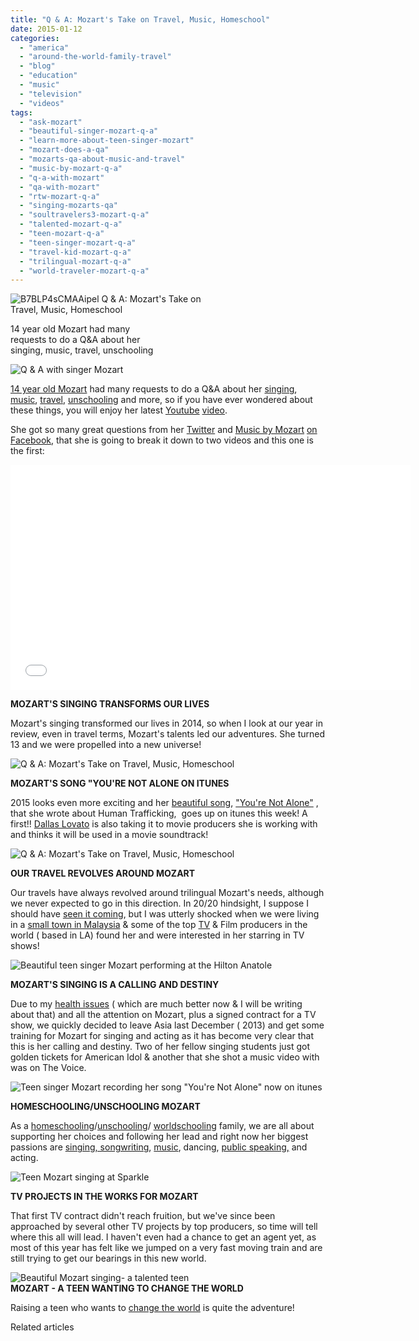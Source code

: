 ```yaml
---
title: "Q & A: Mozart's Take on Travel, Music, Homeschool"
date: 2015-01-12
categories: 
  - "america"
  - "around-the-world-family-travel"
  - "blog"
  - "education"
  - "music"
  - "television"
  - "videos"
tags: 
  - "ask-mozart"
  - "beautiful-singer-mozart-q-a"
  - "learn-more-about-teen-singer-mozart"
  - "mozart-does-a-qa"
  - "mozarts-qa-about-music-and-travel"
  - "music-by-mozart-q-a"
  - "q-a-with-mozart"
  - "qa-with-mozart"
  - "rtw-mozart-q-a"
  - "singing-mozarts-qa"
  - "soultravelers3-mozart-q-a"
  - "talented-mozart-q-a"
  - "teen-mozart-q-a"
  - "teen-singer-mozart-q-a"
  - "travel-kid-mozart-q-a"
  - "trilingual-mozart-q-a"
  - "world-traveler-mozart-q-a"
---
```


![B7BLP4sCMAAipel](https://pub-ac94b3f306b24c0dba4238943c97f2e1.r2.dev/6a00e5502a9507883301b7c734777f970b.jpg) Q & A: Mozart's Take on  
Travel, Music, Homeschool  
  
14 year old Mozart had many  
requests to do a Q&A about her  
singing, music, travel, unschooling

<!--more-->  
![Q & A with singer Mozart](https://pub-ac94b3f306b24c0dba4238943c97f2e1.r2.dev/6a00e5502a9507883301b7c7349187970b.png)  
  
[14 year old Mozart](https://pub-ac94b3f306b24c0dba4238943c97f2e1.r2.dev/2014/10/mozart-sings-at-the-house-of-blues.html "Beautiful teen singer Mozart sings at house of blues") had many requests to do a Q&A about her [singing](https://pub-ac94b3f306b24c0dba4238943c97f2e1.r2.dev/2014/06/wings-mozart-rocks-little-mix-and-lookssings-like-a-pop-star.html "Mosart singer pop star teen"), [music](https://pub-ac94b3f306b24c0dba4238943c97f2e1.r2.dev/2014/09/teen-mozart-sings-youtube-adele-cover-more.html "travel teen Mozart sings adele"), [travel](https://pub-ac94b3f306b24c0dba4238943c97f2e1.r2.dev/2013/09/the-most-well-traveled-child-in-the-whole-world.html "The most well-traveled child in the world - Mozart"), [unschooling](https://pub-ac94b3f306b24c0dba4238943c97f2e1.r2.dev/2014/02/home-school-science-unschool-and-world-school-tips.html "unschooling and science and travel") and more, so if you have ever wondered about these things, you will enjoy her latest [Youtube](https://www.youtube.com/user/soultravelers3 "soultravelers3 on youtube") [video](https://www.youtube.com/watch?v=DlHKQ0-s0yg&list=UUcMwuQFsEJfOct29ZTa0v8w "Q & A with Mozart").  
  
She got so many great questions from her [Twitter](https://twitter.com/MozartST3 "Mozart on twitter") and [Music by Mozart](https://www.facebook.com/pages/Music-by-Mozart/1467999363475343?ref=br_tf "Music by Mozart") [on Facebook](https://www.facebook.com/pages/Music-by-Mozart/1467999363475343?ref=br_tf "Music by Mozart on Facebook"), that she is going to break it down to two videos and this one is the first:

<iframe allowfullscreen src="//www.youtube.com/embed/DlHKQ0-s0yg?list=UUcMwuQFsEJfOct29ZTa0v8w" frameborder="0" height="360" width="640"></iframe>

  
  
**MOZART'S SINGING TRANSFORMS OUR LIVES**  
  
Mozart's singing transformed our lives in 2014, so when I look at our year in review, even in travel terms, Mozart's talents led our adventures. She turned 13 and we were propelled into a new universe!  
  
![ Q & A: Mozart's Take on Travel, Music, Homeschool](https://pub-ac94b3f306b24c0dba4238943c97f2e1.r2.dev/6a00e5502a9507883301bb07d82d23970d.png)  
  
**MOZART'S SONG "YOU'RE NOT ALONE ON ITUNES**  
  
2015 looks even more exciting and her [beautiful song](https://www.youtube.com/watch?v=AUd-6FmGFVU&list=UUcMwuQFsEJfOct29ZTa0v8w "You're Not Alone is a beautiful new song by Mozart"), ["You're Not Alone"](https://www.youtube.com/watch?v=rbw0TStvJng "You're Not Alone by Mozart") , that she wrote about Human Trafficking,  goes up on itunes this week! A first!! [Dallas Lovato](http://demi-lovato.wikia.com/wiki/Dallas_Lovato "Dallas Lovato") is also taking it to movie producers she is working with and thinks it will be used in a movie soundtrack!  
  
![ Q & A: Mozart's Take on Travel, Music, Homeschool](https://pub-ac94b3f306b24c0dba4238943c97f2e1.r2.dev/6a00e5502a9507883301b8d0bdf2f8970c.png)  
  
**OUR TRAVEL REVOLVES AROUND MOZART**  
  
Our travels have always revolved around trilingual Mozart's needs, although we never expected to go in this direction. In 20/20 hindsight, I suppose I should have [seen it coming](https://pub-ac94b3f306b24c0dba4238943c97f2e1.r2.dev/2009/07/family-travel-photoengland-globe-theatre-king-lear.html "Mozart singing as a baby"), but I was utterly shocked when we were living in a [small town in Malaysia](https://pub-ac94b3f306b24c0dba4238943c97f2e1.r2.dev/2012/07/typical-malaysia-local-style.html "typical Malaysia") & some of the top [TV](https://pub-ac94b3f306b24c0dba4238943c97f2e1.r2.dev/2013/06/how-to-get-on-tv.html "How to get on TV") & Film producers in the world ( based in LA) found her and were interested in her starring in TV shows!  
  
![Beautiful teen singer Mozart performing at the Hilton Anatole](https://pub-ac94b3f306b24c0dba4238943c97f2e1.r2.dev/6a00e5502a9507883301b7c7349214970b.png)  
  
**MOZART'S SINGING IS A CALLING AND DESTINY**  
  
Due to my [health issues](https://pub-ac94b3f306b24c0dba4238943c97f2e1.r2.dev/2012/10/traveling-while-sick-or-with-health-medical-challenges.html "traveling with health challenges") ( which are much better now & I will be writing about that) and all the attention on Mozart, plus a signed contract for a TV show, we quickly decided to leave Asia last December ( 2013) and get some training for Mozart for singing and acting as it has become very clear that this is her calling and destiny. Two of her fellow singing students just got golden tickets for American Idol & another that she shot a music video with was on The Voice.  
  
![Teen singer Mozart recording her song "You're Not Alone" now on itunes](https://pub-ac94b3f306b24c0dba4238943c97f2e1.r2.dev/6a00e5502a9507883301bb07d82de9970d.png)  
  
**HOMESCHOOLING/UNSCHOOLING MOZART**  
  
As a [homeschooling](https://pub-ac94b3f306b24c0dba4238943c97f2e1.r2.dev/2010/03/long-term-family-travel-homeschool-roadschool-world-school-digitalnomad-lifestyle-design-virtual-.html "homeschooling and travel")/[unschooling](https://pub-ac94b3f306b24c0dba4238943c97f2e1.r2.dev/2012/09/how-to-homeschool-through-travel-with-a-gifted-child-.html "unschool or homeschool gifted child ")/ [worldschooling](https://pub-ac94b3f306b24c0dba4238943c97f2e1.r2.dev/2013/01/world-school-education-at-its-best-.html "world school travel education") family, we are all about supporting her choices and following her lead and right now her biggest passions are [singing, songwriting](https://pub-ac94b3f306b24c0dba4238943c97f2e1.r2.dev/2014/06/mozart-sings-everything-we-are-original-song-supporting-environment.html "Mozart is a teen singer and songwriter"), [music](https://pub-ac94b3f306b24c0dba4238943c97f2e1.r2.dev/2014/02/mozart-plays-mozart-and-more-violin-and-piano-performance.html "travel teen Mozart playing violin and piano performance"), dancing, [public speaking,](https://pub-ac94b3f306b24c0dba4238943c97f2e1.r2.dev/2013/03/mandarin-ted-talk-american-kids-inspiring-chinese-speech-.html "public speaking") and acting.  
  
![Teen Mozart singing at Sparkle](https://pub-ac94b3f306b24c0dba4238943c97f2e1.r2.dev/6a00e5502a9507883301b7c734928e970b.png)  
  
**TV PROJECTS IN THE WORKS FOR MOZART**  
  
That first TV contract didn't reach fruition, but we've since been approached by several other TV projects by top producers, so time will tell where this all will lead. I haven't even had a chance to get an agent yet, as most of this year has felt like we jumped on a very fast moving train and are still trying to get our bearings in this new world.  
  
![Beautiful Mozart singing- a talented teen ](https://pub-ac94b3f306b24c0dba4238943c97f2e1.r2.dev/6a00e5502a9507883301b7c7349428970b.png)  
**MOZART - A TEEN WANTING TO CHANGE THE WORLD**  
  
Raising a teen who wants to [change the world](https://pub-ac94b3f306b24c0dba4238943c97f2e1.r2.dev/2013/12/change-the-world-cambiar-el-mundo-%E6%94%B9%E5%8F%98%E4%B8%96%E7%95%8C-adorable-video-by-trilingual-mozart-.html "Change the world Cambiar el Mundo! 改变世界! Adorable Video by Trilingual Mozart! ") is quite the adventure!

Related articles

